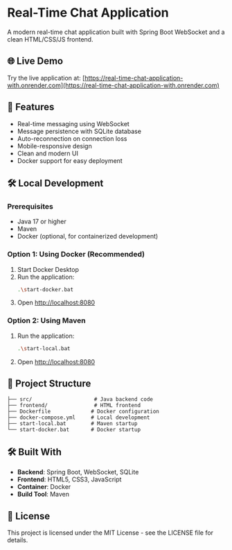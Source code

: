 # Real-Time Chat Application

A modern real-time chat application built with Spring Boot WebSocket and a clean HTML/CSS/JS frontend.

## 🌐 Live Demo

Try the live application at: [https://real-time-chat-application-with.onrender.com](https://real-time-chat-application-with.onrender.com)

## 🚀 Features

- Real-time messaging using WebSocket
- Message persistence with SQLite database
- Auto-reconnection on connection loss
- Mobile-responsive design
- Clean and modern UI
- Docker support for easy deployment

## 🛠️ Local Development

### Prerequisites
- Java 17 or higher
- Maven
- Docker (optional, for containerized development)

### Option 1: Using Docker (Recommended)

1. Start Docker Desktop
2. Run the application:
   ```bash
   .\start-docker.bat
   ```
3. Open [http://localhost:8080](http://localhost:8080)

### Option 2: Using Maven

1. Run the application:
   ```bash
   .\start-local.bat
   ```
2. Open [http://localhost:8080](http://localhost:8080)

## 📁 Project Structure

```
├── src/                    # Java backend code
├── frontend/               # HTML frontend
├── Dockerfile             # Docker configuration
├── docker-compose.yml     # Local development
├── start-local.bat        # Maven startup
└── start-docker.bat       # Docker startup
```

## 🛠️ Built With

- **Backend**: Spring Boot, WebSocket, SQLite
- **Frontend**: HTML5, CSS3, JavaScript
- **Container**: Docker
- **Build Tool**: Maven

## 📝 License

This project is licensed under the MIT License - see the LICENSE file for details.

